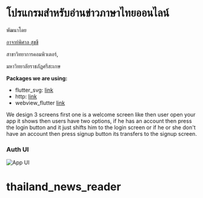 # โปรแกรมสำหรับอ่านข่าวภาษาไทยออนไลน์

พัฒนาโดย 

[อาจาย์พิศาล สุขขี](https://www.facebook.com/numvarn)

สาขาวิทยาการคอมพิวเตอร์,

มหาวิทยาลัยราชภัฏศรีสะเกษ

**Packages we are using:**

- flutter_svg: [link](https://pub.dev/packages/flutter_svg)
- http: [link](https://pub.dev/packages/http)
- webview_flutter [link](https://pub.dev/packages/webview_flutter)

We design 3 screens first one is a welcome screen like then user open your app it shows then users have two options, if he has an account then press the login button and it just shifts him to the login screen or if he or she don't have an account then press signup button its transfers to the signup screen.

### Auth UI

![App UI](/UI.png)
# thailand_news_reader
